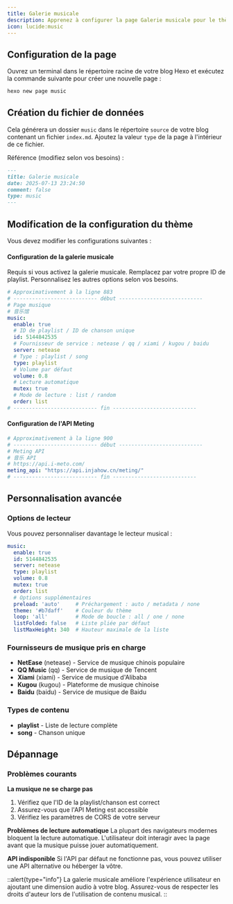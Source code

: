 ```yaml
---
title: Galerie musicale
description: Apprenez à configurer la page Galerie musicale pour le thème Solitude.
icon: lucide:music
---
```


## Configuration de la page

Ouvrez un terminal dans le répertoire racine de votre blog Hexo et exécutez la commande suivante pour créer une nouvelle page :

```bash
hexo new page music
```

## Création du fichier de données

Cela générera un dossier `music` dans le répertoire `source` de votre blog contenant un fichier `index.md`.
Ajoutez la valeur `type` de la page à l'intérieur de ce fichier.

Référence (modifiez selon vos besoins) :
```md [index.md]
---
title: Galerie musicale
date: 2025-07-13 23:24:50
comment: false
type: music
---
```

## Modification de la configuration du thème

Vous devez modifier les configurations suivantes :

#### Configuration de la galerie musicale

Requis si vous activez la galerie musicale. Remplacez par votre propre ID de playlist. Personnalisez les autres options selon vos besoins.

```yml [_config.solitude.yml]
# Approximativement à la ligne 883
# --------------------------- début ---------------------------
# Page musique
# 音乐馆
music:
  enable: true
  # ID de playlist / ID de chanson unique
  id: 5144842535
  # Fournisseur de service : netease / qq / xiami / kugou / baidu
  server: netease
  # Type : playlist / song
  type: playlist
  # Volume par défaut
  volume: 0.8
  # Lecture automatique
  mutex: true
  # Mode de lecture : list / random
  order: list
# --------------------------- fin ---------------------------
```

#### Configuration de l'API Meting

```yml [_config.solitude.yml]
# Approximativement à la ligne 900
# --------------------------- début ---------------------------
# Meting API
# 音乐 API
# https://api.i-meto.com/
meting_api: "https://api.injahow.cn/meting/"
# --------------------------- fin ---------------------------
```

## Personnalisation avancée

### Options de lecteur

Vous pouvez personnaliser davantage le lecteur musical :

```yml [_config.solitude.yml]
music:
  enable: true
  id: 5144842535
  server: netease
  type: playlist
  volume: 0.8
  mutex: true
  order: list
  # Options supplémentaires
  preload: 'auto'     # Préchargement : auto / metadata / none
  theme: '#b7daff'    # Couleur du thème
  loop: 'all'         # Mode de boucle : all / one / none
  listFolded: false   # Liste pliée par défaut
  listMaxHeight: 340  # Hauteur maximale de la liste
```

### Fournisseurs de musique pris en charge

- **NetEase** (netease) - Service de musique chinois populaire
- **QQ Music** (qq) - Service de musique de Tencent
- **Xiami** (xiami) - Service de musique d'Alibaba
- **Kugou** (kugou) - Plateforme de musique chinoise
- **Baidu** (baidu) - Service de musique de Baidu

### Types de contenu

- **playlist** - Liste de lecture complète
- **song** - Chanson unique

## Dépannage

### Problèmes courants

**La musique ne se charge pas**
1. Vérifiez que l'ID de la playlist/chanson est correct
2. Assurez-vous que l'API Meting est accessible
3. Vérifiez les paramètres de CORS de votre serveur

**Problèmes de lecture automatique**
La plupart des navigateurs modernes bloquent la lecture automatique. L'utilisateur doit interagir avec la page avant que la musique puisse jouer automatiquement.

**API indisponible**
Si l'API par défaut ne fonctionne pas, vous pouvez utiliser une API alternative ou héberger la vôtre.

::alert{type="info"}
La galerie musicale améliore l'expérience utilisateur en ajoutant une dimension audio à votre blog. Assurez-vous de respecter les droits d'auteur lors de l'utilisation de contenu musical.
::